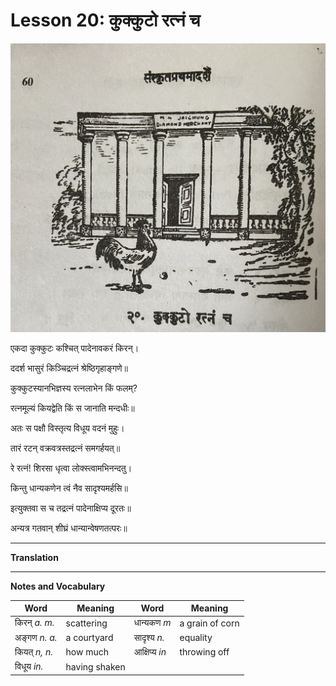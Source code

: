 # Lesson 20: कुक्कुटो रत्नं च

![picture of rooster](./images/r1l20.jpg)

एकदा कुक्कुटः कश्चित् पादेनावकरं किरन्।

ददर्श भासुरं किञ्चिद्रत्नं श्रेष्ठिगृहाङ्गणे॥

कुक्कुटस्यानभिज्ञस्य रत्नलाभेन किं फलम्?

रत्नमूल्यं कियद्वेति किं स जानाति मन्दधीः॥ 

अतः स पक्षौ विस्तृत्य विधूय वदनं मुहुः।

तारं रटन् वक्रवत्रस्तद्रत्नं समगर्हयत्॥

रे रत्नं! शिरसा धृत्वा लोक्स्त्वामभिनन्दतु।

किन्तु धान्यकणेन त्वं नैव सादृश्यमर्हसि॥

इत्युक्तवा स च तद्रत्नं पादेनाक्षिप्य दूरतः॥

अन्यत्र गतवान् शीघ्रं धान्यान्वेषणतत्परः॥

---

**Translation**

---

**Notes and Vocabulary**

| Word | Meaning | Word | Meaning |
| --- | --- | --- | --- |
| किरन् *a. m.* | scattering | धान्यकण *m* | a grain of corn |
| अङ्गण *n. a.* | a courtyard | सादृश्य *n.* | equality |
| कियत् *n, n.* | how much | आक्षिप्य *in* | throwing off |
| विधूय *in.* | having shaken | | |